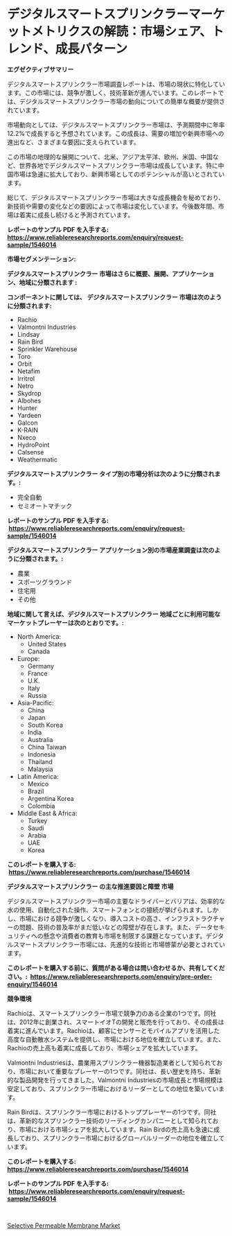 <p><h1>デジタルスマートスプリンクラーマーケットメトリクスの解読：市場シェア、トレンド、成長パターン</h1></p><p><strong>エグゼクティブサマリー</strong></p>
<p><p>デジタルスマートスプリンクラー市場調査レポートは、市場の現状に特化しています。この市場には、競争が激しく、技術革新が進んでいます。このレポートでは、デジタルスマートスプリンクラー市場の動向についての簡単な概要が提供されています。</p><p>市場動向としては、デジタルスマートスプリンクラー市場は、予測期間中に年率12.2%で成長すると予想されています。この成長は、需要の増加や新興市場への進出など、さまざまな要因に支えられています。</p><p>この市場の地理的な展開について、北米、アジア太平洋、欧州、米国、中国など、世界各地でデジタルスマートスプリンクラー市場は成長しています。特に中国市場は急速に拡大しており、新興市場としてのポテンシャルが高いとされています。</p><p>総じて、デジタルスマートスプリンクラー市場は大きな成長機会を秘めており、新技術や需要の変化などの要因によって市場は変化しています。今後数年間、市場は着実に成長し続けると予測されています。</p></p>
<p><strong>レポートのサンプル PDF を入手する: <a href="https://www.reliableresearchreports.com/enquiry/request-sample/1546014">https://www.reliableresearchreports.com/enquiry/request-sample/1546014</a></strong></p>
<p><strong>市場セグメンテーション:</strong></p>
<p><strong> デジタルスマートスプリンクラー 市場はさらに概要、展開、アプリケーション、地域に分類されます :</strong></p>
<p><strong>コンポーネントに関しては、 デジタルスマートスプリンクラー 市場は次のように分類されます: &nbsp;</strong></p>
<p><ul><li>Rachio</li><li>Valmontni Industries</li><li>Lindsay</li><li>Rain Bird</li><li>Sprinkler Warehouse</li><li>Toro</li><li>Orbit</li><li>Netafim</li><li>Irritrol</li><li>Netro</li><li>Skydrop</li><li>Albohes</li><li>Hunter</li><li>Yardeen</li><li>Galcon</li><li>K-RAIN</li><li>Nxeco</li><li>HydroPoint</li><li>Calsense</li><li>Weathermatic</li></ul></p>
<p><strong> デジタルスマートスプリンクラー タイプ別の市場分析は次のように分類されます。:</strong></p>
<p><ul><li>完全自動</li><li>セミオートマチック</li></ul></p>
<p><strong>レポートのサンプル PDF を入手する: &nbsp;<a href="https://www.reliableresearchreports.com/enquiry/request-sample/1546014">https://www.reliableresearchreports.com/enquiry/request-sample/1546014</a></strong></p>
<p><strong> デジタルスマートスプリンクラー アプリケーション別の市場産業調査は次のように分類されます。:</strong></p>
<p><ul><li>農業</li><li>スポーツグラウンド</li><li>住宅用</li><li>その他</li></ul></p>
<p><strong>地域に関して言えば、デジタルスマートスプリンクラー 地域ごとに利用可能なマーケットプレーヤーは次のとおりです。:</strong></p>
<p><ul>
    <li>
        North America:
        <ul>
            <li>United States</li>
            <li>Canada</li>
        </ul>
    </li>
    <li>
        Europe:
        <ul>
            <li>Germany</li>
            <li>France</li>
            <li>U.K.</li>
            <li>Italy</li>
            <li>Russia</li>
        </ul>
    </li>
    <li>
        Asia-Pacific:
        <ul>
            <li>China</li>
            <li>Japan</li>
            <li>South Korea</li>
            <li>India</li>
            <li>Australia</li>
            <li>China Taiwan</li>
            <li>Indonesia</li>
            <li>Thailand</li>
            <li>Malaysia</li>
        </ul>
    </li>
    <li>
        Latin America:
        <ul>
            <li>Mexico</li>
            <li>Brazil</li>
            <li>Argentina Korea</li>
            <li>Colombia</li>
        </ul>
    </li>
    <li>
        Middle East & Africa:
        <ul>
            <li>Turkey</li>
            <li>Saudi</li>
            <li>Arabia</li>
            <li>UAE</li>
            <li>Korea</li>
        </ul>
    </li>
    </ul></p>
<p><strong>このレポートを購入する: &nbsp;<a href="https://www.reliableresearchreports.com/purchase/1546014">https://www.reliableresearchreports.com/purchase/1546014</a></strong></p>
<p><strong>デジタルスマートスプリンクラー の主な推進要因と障壁 市場</strong></p>
<p><p>デジタルスマートスプリンクラー市場の主要なドライバーとバリアは、効率的な水の使用、自動化された操作、スマートフォンとの接続が挙げられます。しかし、市場における競争が激しくなり、導入コストの高さ、インフラストラクチャーの問題、技術の普及率がまだ低いなどの障壁が存在します。また、データセキュリティへの懸念や消費者の教育も市場を制限する課題となっています。デジタルスマートスプリンクラー市場には、先進的な技術と市場啓蒙が必要とされています。</p></p>
<p><strong>このレポートを購入する前に、質問がある場合は問い合わせるか、共有してください。:&nbsp; <a href="https://www.reliableresearchreports.com/enquiry/pre-order-enquiry/1546014">https://www.reliableresearchreports.com/enquiry/pre-order-enquiry/1546014</a></strong></p>
<p><strong>競争環境</strong></p>
<p><p>Rachioは、スマートスプリンクラー市場で競争力のある企業の1つです。同社は、2012年に創業され、スマートイオTの開発と販売を行っており、その成長は着実に進んでいます。Rachioは、顧客にセンサーとモバイルアプリを活用した高度な自動散水システムを提供し、市場における地位を確立しています。また、Rachioの売上高も着実に成長しており、市場シェアを拡大しています。</p><p>Valmontni Industriesは、農業用スプリンクラー機器製造業者として知られており、市場において重要なプレーヤーの1つです。同社は、長い歴史を持ち、革新的な製品開発を行ってきました。Valmontni Industriesの市場成長と市場規模は安定しており、スプリンクラー市場におけるリーダーとしての地位を築いています。</p><p>Rain Birdは、スプリンクラー市場におけるトッププレーヤーの1つです。同社は、革新的なスプリンクラー技術のリーディングカンパニーとして知られており、市場における市場シェアを拡大しています。Rain Birdの売上高も急速に成長しており、スプリンクラー市場におけるグローバルリーダーの地位を確立しています。</p></p>
<p><strong>このレポートを購入する: &nbsp; <a href="https://www.reliableresearchreports.com/purchase/1546014">https://www.reliableresearchreports.com/purchase/1546014</a></strong></p>
<p><strong>レポートのサンプル PDF を入手する: &nbsp;<a href="https://www.reliableresearchreports.com/enquiry/request-sample/1546014">https://www.reliableresearchreports.com/enquiry/request-sample/1546014</a></strong><strong></strong></p>
<p>&nbsp;</p>
<p><p><a href="https://glittery-fuchsia-86a.notion.site/Selective-Permeable-Membrane-Market-Research-Report-The-Key-To-Successful-Business-Strategy-Forecas-36264a2d8a404032be2521cd0844119f">Selective Permeable Membrane Market</a></p></p>